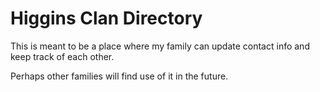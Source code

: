 # Higgins Clan Directory

This is meant to be a place where my family can update contact info and keep track of each other.

Perhaps other families will find use of it in the future.
